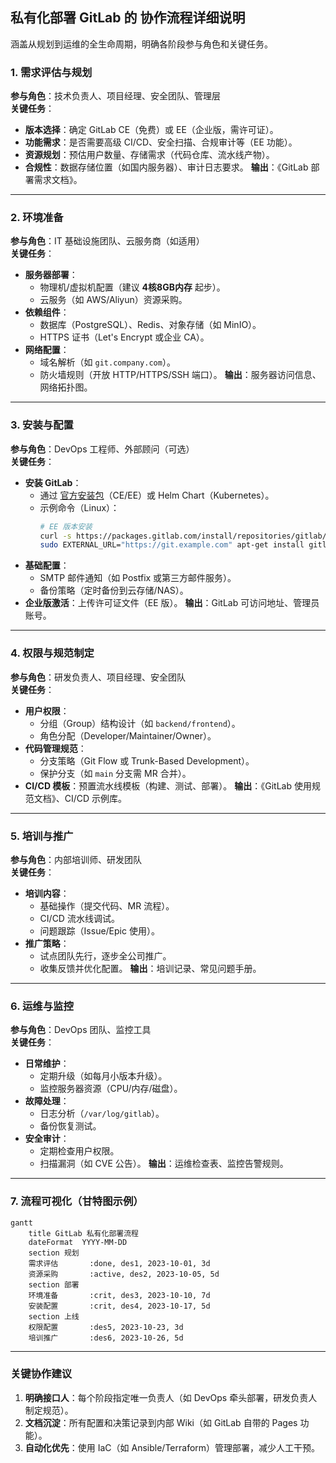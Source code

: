 ## 私有化部署 GitLab 的 **协作流程详细说明**

涵盖从规划到运维的全生命周期，明确各阶段参与角色和关键任务。

### **1. 需求评估与规划**
**参与角色**：技术负责人、项目经理、安全团队、管理层  
**关键任务**：
- **版本选择**：确定 GitLab CE（免费）或 EE（企业版，需许可证）。
- **功能需求**：是否需要高级 CI/CD、安全扫描、合规审计等（EE 功能）。
- **资源规划**：预估用户数量、存储需求（代码仓库、流水线产物）。
- **合规性**：数据存储位置（如国内服务器）、审计日志要求。
**输出**：《GitLab 部署需求文档》。

---

### **2. 环境准备**
**参与角色**：IT 基础设施团队、云服务商（如适用）  
**关键任务**：
- **服务器部署**：
  - 物理机/虚拟机配置（建议 **4核8GB内存** 起步）。
  - 云服务（如 AWS/Aliyun）资源采购。
- **依赖组件**：
  - 数据库（PostgreSQL）、Redis、对象存储（如 MinIO）。
  - HTTPS 证书（Let's Encrypt 或企业 CA）。
- **网络配置**：
  - 域名解析（如 `git.company.com`）。
  - 防火墙规则（开放 HTTP/HTTPS/SSH 端口）。
**输出**：服务器访问信息、网络拓扑图。

---

### **3. 安装与配置**
**参与角色**：DevOps 工程师、外部顾问（可选）  
**关键任务**：
- **安装 GitLab**：
  - 通过 [官方安装包](https://about.gitlab.com/install/)（CE/EE）或 Helm Chart（Kubernetes）。
  - 示例命令（Linux）：
    ```bash
    # EE 版本安装
    curl -s https://packages.gitlab.com/install/repositories/gitlab/gitlab-ee/script.deb.sh | sudo bash
    sudo EXTERNAL_URL="https://git.example.com" apt-get install gitlab-ee
    ```
- **基础配置**：
  - SMTP 邮件通知（如 Postfix 或第三方邮件服务）。
  - 备份策略（定时备份到云存储/NAS）。
- **企业版激活**：上传许可证文件（EE 版）。
**输出**：GitLab 可访问地址、管理员账号。

---

### **4. 权限与规范制定**
**参与角色**：研发负责人、项目经理、安全团队  
**关键任务**：
- **用户权限**：
  - 分组（Group）结构设计（如 `backend/frontend`）。
  - 角色分配（Developer/Maintainer/Owner）。
- **代码管理规范**：
  - 分支策略（Git Flow 或 Trunk-Based Development）。
  - 保护分支（如 `main` 分支需 MR 合并）。
- **CI/CD 模板**：预置流水线模板（构建、测试、部署）。
**输出**：《GitLab 使用规范文档》、CI/CD 示例库。

---

### **5. 培训与推广**
**参与角色**：内部培训师、研发团队  
**关键任务**：
- **培训内容**：
  - 基础操作（提交代码、MR 流程）。
  - CI/CD 流水线调试。
  - 问题跟踪（Issue/Epic 使用）。
- **推广策略**：
  - 试点团队先行，逐步全公司推广。
  - 收集反馈并优化配置。
**输出**：培训记录、常见问题手册。

---

### **6. 运维与监控**
**参与角色**：DevOps 团队、监控工具  
**关键任务**：
- **日常维护**：
  - 定期升级（如每月小版本升级）。
  - 监控服务器资源（CPU/内存/磁盘）。
- **故障处理**：
  - 日志分析（`/var/log/gitlab`）。
  - 备份恢复测试。
- **安全审计**：
  - 定期检查用户权限。
  - 扫描漏洞（如 CVE 公告）。
**输出**：运维检查表、监控告警规则。

---

### **7. 流程可视化（甘特图示例）**
```mermaid
gantt
    title GitLab 私有化部署流程
    dateFormat  YYYY-MM-DD
    section 规划
    需求评估       :done, des1, 2023-10-01, 3d
    资源采购       :active, des2, 2023-10-05, 5d
    section 部署
    环境准备       :crit, des3, 2023-10-10, 7d
    安装配置       :crit, des4, 2023-10-17, 5d
    section 上线
    权限配置       :des5, 2023-10-23, 3d
    培训推广       :des6, 2023-10-26, 5d
```

---

### **关键协作建议**
1. **明确接口人**：每个阶段指定唯一负责人（如 DevOps 牵头部署，研发负责人制定规范）。
2. **文档沉淀**：所有配置和决策记录到内部 Wiki（如 GitLab 自带的 Pages 功能）。
3. **自动化优先**：使用 IaC（如 Ansible/Terraform）管理部署，减少人工干预。
